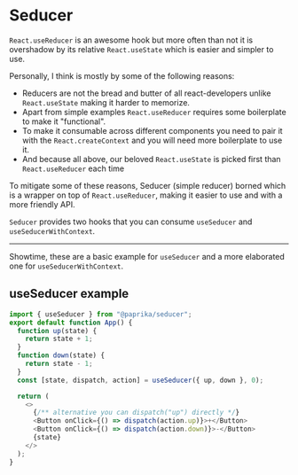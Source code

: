 # Seducer

`React.useReducer` is an awesome hook but more often than not it is overshadow by its relative `React.useState` which is easier and simpler to use.

Personally, I think is mostly by some of the following reasons:

- Reducers are not the bread and butter of all react-developers unlike `React.useState` making it harder to memorize.
- Apart from simple examples `React.useReducer` requires some boilerplate to make it "functional".
- To make it consumable across different components you need to pair it with the `React.createContext` and you will need more boilerplate to use it.
- And because all above, our beloved `React.useState` is picked first than `React.useReducer` each time

To mitigate some of these reasons, Seducer (simple reducer) borned which is a wrapper on top of `React.useReducer`, making it easier to use and with a more friendly API.

`Seducer` provides two hooks that you can consume `useSeducer` and `useSeducerWithContext`.

<hr />

Showtime, these are a basic example for `useSeducer` and a more elaborated one for `useSeducerWithContext`.

## useSeducer example

```js
import { useSeducer } from "@paprika/seducer";
export default function App() {
  function up(state) {
    return state + 1;
  }
  function down(state) {
    return state - 1;
  }
  const [state, dispatch, action] = useSeducer({ up, down }, 0);

  return (
    <>
      {/** alternative you can dispatch("up") directly */}
      <Button onClick={() => dispatch(action.up)}>+</Button>
      <Button onClick={() => dispatch(action.down)}>-</Button>
      {state}
    </>
  );
}
